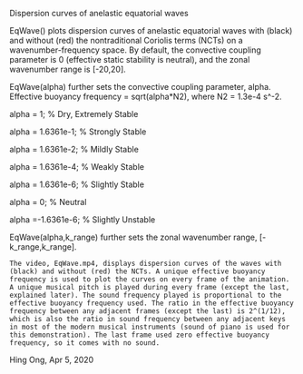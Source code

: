  Dispersion curves of anelastic equatorial waves
 
 
   EqWave() plots dispersion curves of anelastic equatorial waves with 
   (black) and without (red) the nontraditional Coriolis terms (NCTs) on a
   wavenumber-frequency space. By default, the convective coupling
   parameter is 0 (effective static stability is neutral), and the zonal
   wavenumber range is [-20,20].


   EqWave(alpha) further sets the convective coupling parameter, alpha.
   Effective buoyancy frequency = sqrt(alpha*N2), where N2 = 1.3e-4 s^-2.
   
   alpha = 1; % Dry, Extremely Stable
   
   alpha = 1.6361e-1; % Strongly Stable
   
   alpha = 1.6361e-2; % Mildly Stable
   
   alpha = 1.6361e-4; % Weakly Stable
   
   alpha = 1.6361e-6; % Slightly Stable
   
   alpha = 0; % Neutral
   
   alpha =-1.6361e-6; % Slightly Unstable


   EqWave(alpha,k_range) further sets the zonal wavenumber range, 
   [-k_range,k_range].

    The video, EqWave.mp4, displays dispersion curves of the waves with (black) and without (red) the NCTs. A unique effective buoyancy frequency is used to plot the curves on every frame of the animation. A unique musical pitch is played during every frame (except the last, explained later). The sound frequency played is proportional to the effective buoyancy frequency used. The ratio in the effective buoyancy frequency between any adjacent frames (except the last) is 2^(1/12), which is also the ratio in sound frequency between any adjacent keys in most of the modern musical instruments (sound of piano is used for this demonstration). The last frame used zero effective buoyancy frequency, so it comes with no sound.

 Hing Ong, Apr 5, 2020
